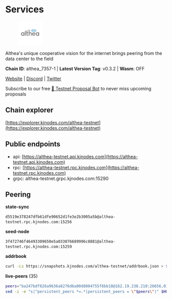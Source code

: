# Services

<figure><img src="https://raw.githubusercontent.com/kj89/cosmos-images/main/logos/althea.png" alt=""><figcaption></figcaption></figure>

Althea's unique cooperative vision for the internet  brings peering from the data center to the field

**Chain ID**: althea_7357-1 | **Latest Version Tag**: v0.3.2 | **Wasm**: OFF

[Website](https://www.althea.net) | [Discord](https://discord.gg/ZTKWfpDs) | [Twitter](https://twitter.com/altheanetwork)



Subscribe to our free [🤖 Testnet Proposal Bot](https://t.me/kjnodes_testnet_proposal_bot) to never miss upcoming proposals


## Chain explorer
[https://explorer.kjnodes.com/althea-testnet](https://explorer.kjnodes.com/althea-testnet)

## Public endpoints

* api: [https://althea-testnet.api.kjnodes.com](https://althea-testnet.api.kjnodes.com)
* rpc: [https://althea-testnet.rpc.kjnodes.com](https://althea-testnet.rpc.kjnodes.com)
* grpc: althea-testnet.grpc.kjnodes.com:15290

## Peering

**state-sync**

```text
d5519e378247dfb61dfe90652d1fe3e2b3005a5b@althea-testnet.rpc.kjnodes.com:15256
```

**seed-node**

```text
3f472746f46493309650e5a033076689996c8881@althea-testnet.rpc.kjnodes.com:15259
```

**addrbook**
```bash
curl -Ls https://snapshots.kjnodes.com/althea-testnet/addrbook.json > $HOME/.althea/config/addrbook.json
```

**live-peers** (35)
```bash
peers="ba247bdf826a9636a8276d6a00d8004755f6bb18@162.19.238.210:26656,019988ce47565ad683b7675216e8fbcb171b841c@107.155.125.170:26656,5b6c6d679904ded86d36397e8ea583c122f5ddbd@144.91.102.95:26656,975393744d620d9dcb8dfd21c0282a6285766523@176.57.184.215:26656,17edf24237b1c2b5b196d344761f964407d05862@65.108.233.109:12456,c1c28d02ef687f2d80b8e4540d9297835e75b6f0@139.59.67.156:26656,d5519e378247dfb61dfe90652d1fe3e2b3005a5b@65.109.68.190:52656,0037b2dc30933fa5c027a83be39f0061253ff83b@5.189.157.140:26656,cc542d9fb5f93780fc4004aa67f2b502686a24e8@144.76.27.79:61056,1d9a103d1e24c590bdfb577537eddd19a322f886@65.109.92.240:17886,76932bbeb29836c6405329c21358d051ef6e33a3@65.109.65.163:21856,ee22e048af133e8e83d594314a67b89be964eb37@138.201.225.104:47856,c215cf295b05c1338fdf5070a7b2abde873f5a88@95.217.40.230:26656,0d4220d2bbda711183a8db6f45c26b1541fa0d6a@65.109.116.204:21856,d4c21f733f0aff703d36265b25126b01eaab8742@68.142.182.44:26656,a1c05be605625e7fd3af6b9e5c84937a48482be5@35.201.194.177:26656,04917b5810df2a380c1b18d83f577f1aba550818@222.106.187.14:53300,0aac1fc75b4a613f6bb7d15c6250350d478227a6@66.45.231.30:11144,70caf9545f6fd67f2561964b0a69bf36ba6f81d4@5.161.205.63:26656,16a9576c9a4cf9651b4215e3a877ae002555dd9b@116.202.117.229:31656,96320aaab7794933fddbc2bb101e54b8697c58e7@141.95.65.26:26656,bcec1c0df99526be43efa248491b87e8a2374ebe@94.130.26.9:26956,4f5eb5164329a61fc898ac75849ae873c8e539c9@66.172.36.135:14656,a3ac64c5c84817f3694a866298399e6ad71ff26c@65.21.53.39:26656,15e7baf69c0db5c25e26cd1f13eb0d52a7a708b5@142.202.241.235:26656,6c3d7683bf40a521b7c22391fd6c989b46a2e0e2@78.46.106.75:27656,937dcf8c45b7c64e5188a7036427f2ce86383035@95.165.89.222:24126,cd71580f8ab4af6beeaf867702a86ca6f9331f71@65.19.136.133:23296,13747f1f9960d19b72610cf7b59c2ec6d4eca27f@116.96.44.135:52656,27dc32e6a756ccb04ca4e1395008f18f5efeaf8e@162.55.1.2:31656,fd54b3d5e49c047dae61ca3a8e430f500eab783c@65.109.92.148:26656,90d692d481c1c4739ba8a7045b5552fa8d410901@88.99.164.158:17886,3aeffaa1ac7b6741110987cfae4604751ac7d865@107.22.132.229:26656,091cca4ac5e54f965d3b36b9ad3a431657745a32@65.109.52.56:22553,9aa8a73ea9364aa3cf7806d4dd25b6aed88d8152@190.2.136.144:11356"
sed -i -e "s|^persistent_peers *=.*|persistent_peers = \"$peers\"|" $HOME/.althea/config/config.toml
```
